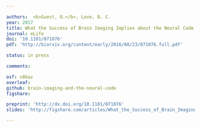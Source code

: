 ```yaml
---

authors:  <b>Guest, O.</b>, Love, B. C.
year: 2017
title: What the Success of Brain Imaging Implies about the Neural Code
journal: eLife
doi: '10.1101/071076'
pdf: 'http://biorxiv.org/content/early/2016/08/23/071076.full.pdf'

status: in press

comments:

osf: v8baz
overleaf: 
github: brain-imaging-and-the-neural-code
figshare: 

preprint: 'http://dx.doi.org/10.1101/071076'
slides: 'http://figshare.com/articles/What_the_Success_of_Brain_Imaging_Implies_about_the_Neural_Code/4252022'

---
```

